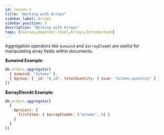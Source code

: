 ```yaml
---
id: lesson-3
title: "Working with Arrays"
sidebar_label: Arrays
sidebar_position: 3
description: "Working with Arrays"
tags: [courses,beginner-level,Arrays,Introduction]
--- 
```

 

Aggregation operators like `$unwind` and `$arrayElemAt` are useful for manipulating array fields within documents.

**$unwind Example**:
```javascript
db.orders.aggregate([
  { $unwind: "$items" },
  { $group: { _id: "$_id", totalQuantity: { $sum: "$items.quantity" } } }
])
```

**$arrayElemAt Example**:
```javascript
db.orders.aggregate([
  {
    $project: {
      firstItem: { $arrayElemAt: ["$items", 0] }
    }
  }
])
```

